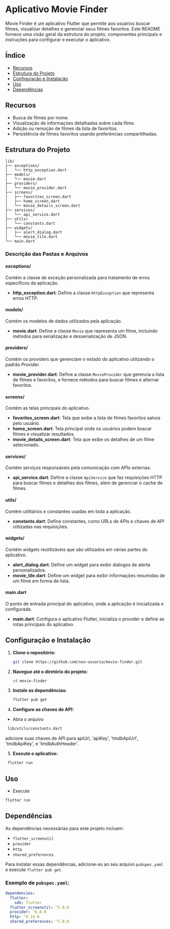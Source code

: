 # Aplicativo Movie Finder

Movie Finder é um aplicativo Flutter que permite aos usuários buscar filmes, visualizar detalhes e gerenciar seus filmes favoritos. Este README fornece uma visão geral da estrutura do projeto, componentes principais e instruções para configurar e executar o aplicativo.

## Índice

- [Recursos](#recursos)
- [Estrutura do Projeto](#estrutura-do-projeto)
- [Configuração e Instalação](#configuração-e-instalação)
- [Uso](#uso)
- [Dependências](#dependências)

## Recursos

- Busca de filmes por nome.
- Visualização de informações detalhadas sobre cada filme.
- Adição ou remoção de filmes da lista de favoritos.
- Persistência de filmes favoritos usando preferências compartilhadas.

## Estrutura do Projeto

```plaintext
lib/
├── exceptions/
│   └── http_exception.dart
├── models/
│   └── movie.dart
├── providers/
│   └── movie_provider.dart
├── screens/
│   ├── favorites_screen.dart
│   ├── home_screen.dart
│   └── movie_details_screen.dart
├── services/
│   └── api_service.dart
├── utils/
│   └── constants.dart
├── widgets/
│   ├── alert_dialog.dart
│   └── movie_tile.dart
└── main.dart
```

### Descrição das Pastas e Arquivos

#### exceptions/

Contém a classe de exceção personalizada para tratamento de erros específicos da aplicação.

- **http_exception.dart**: Define a classe `HttpException` que representa erros HTTP.

#### models/

Contém os modelos de dados utilizados pela aplicação.

- **movie.dart**: Define a classe `Movie` que representa um filme, incluindo métodos para serialização e desserialização de JSON.

#### providers/

Contém os providers que gerenciam o estado do aplicativo utilizando o padrão Provider.

- **movie_provider.dart**: Define a classe `MovieProvider` que gerencia a lista de filmes e favoritos, e fornece métodos para buscar filmes e alternar favoritos.

#### screens/

Contém as telas principais do aplicativo.

- **favorites_screen.dart**: Tela que exibe a lista de filmes favoritos salvos pelo usuário.
- **home_screen.dart**: Tela principal onde os usuários podem buscar filmes e visualizar resultados.
- **movie_details_screen.dart**: Tela que exibe os detalhes de um filme selecionado.

#### services/

Contém serviços responsáveis pela comunicação com APIs externas.

- **api_service.dart**: Define a classe `ApiService` que faz requisições HTTP para buscar filmes e detalhes dos filmes, além de gerenciar o cache de filmes.

#### utils/

Contém utilitários e constantes usadas em toda a aplicação.

- **constants.dart**: Define constantes, como URLs de APIs e chaves de API utilizadas nas requisições.

#### widgets/

Contém widgets reutilizáveis que são utilizados em várias partes do aplicativo.

- **alert_dialog.dart**: Define um widget para exibir diálogos de alerta personalizados.
- **movie_tile.dart**: Define um widget para exibir informações resumidas de um filme em forma de lista.

#### main.dart

O ponto de entrada principal do aplicativo, onde a aplicação é inicializada e configurada.

- **main.dart**: Configura o aplicativo Flutter, inicializa o provider e define as rotas principais do aplicativo.

## Configuração e Instalação

1. **Clone o repositório:**

   ```bash
   git clone https://github.com/seu-usuario/movie-finder.git
   ```

2. **Navegue até o diretório do projeto:**
   ```bash
   cd movie-finder
   ```
3. **Instale as dependências:**
   ```bash
   flutter pub get
   ```
4. **Configure as chaves de API:**

- Abra o arquivo

```bash
 lib/utils/constants.dart
```

adicione suas chaves de API para apiUrl, 'apiKey', 'tmdbApiUrl', 'tmdbApiKey', e 'tmdbAuthHeader'.

5. **Execute o aplicativo:**

```bash
 flutter run
```

## Uso

- Execute

```bash
flutter run
```
## Dependências

As dependências necessárias para este projeto incluem:

- `flutter_screenutil`
- `provider`
- `http`
- `shared_preferences`

Para instalar essas dependências, adicione-as ao seu arquivo `pubspec.yaml` e execute `flutter pub get`.

### Exemplo de `pubspec.yaml`:

```yaml
dependencies:
  flutter:
    sdk: flutter
  flutter_screenutil: ^5.0.0
  provider: ^6.0.0
  http: ^0.14.0
  shared_preferences: ^2.0.0
  ```
